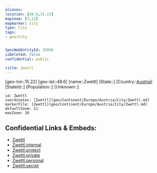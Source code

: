```yaml
---
aliases: 
location: [48.6,15.22]
mapzoom: [7,12] 
mapmarker: city 
type: City
tags:
- geo/City


SpocWebEntityId: 35860
isDeleted: false
confidential: public

title: Zwettl
---
```

[geo-lon::15.22]
[geo-lat::48.6]
[name::Zwettl]
[State::]
[Country::[Austria](geo/Continent/Europe/Austria.md)]
[StateId::]
[Population::]
[Unknown::]


```leaflet
id: Zwettl
coordinates: [Zwettl](geo/Continent/Europe/Austria/City/Zwettl.md)
markerFile: [Zwettl](geo/Continent/Europe/Austria/City/Zwettl.md)
defaultZoom: 11 
maxZoom: 18
```


## Confidential Links & Embeds: 
- [Zwettl](../../../../../../_public/geo/Continent/Europe/Austria/City/Zwettl.md) 
- [Zwettl.internal](../../../../../../_internal/geo/Continent/Europe/Austria/City/Zwettl.internal.md) 
- [Zwettl.protect](../../../../../../_protect/geo/Continent/Europe/Austria/City/Zwettl.protect.md) 
- [Zwettl.private](../../../../../../_private/geo/Continent/Europe/Austria/City/Zwettl.private.md) 
- [Zwettl.personal](../../../../../../_personal/geo/Continent/Europe/Austria/City/Zwettl.personal.md) 
- [Zwettl.secret](../../../../../../_secret/geo/Continent/Europe/Austria/City/Zwettl.secret.md) 

